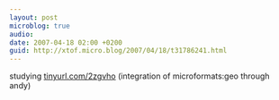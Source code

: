 ```yaml
---
layout: post
microblog: true
audio: 
date: 2007-04-18 02:00 +0200
guid: http://xtof.micro.blog/2007/04/18/t31786241.html
---
```

studying [tinyurl.com/2zgvho](http://tinyurl.com/2zgvho) (integration of microformats:geo through andy)
